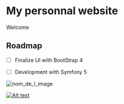 # My personnal website

Welcome

## Roadmap 

- [ ] Finalize UI with BootStrap 4
- [ ] Development with Symfony 5




![nom_de_l_image](https://img.shields.io/badge/happy&nbsp;to&nbsp;start-OK-green)

[![Alt text](https://img.youtube.com/vi/VID/0.jpg)](https://www.youtube.com/watch?v=NER4d5xe_NU)

